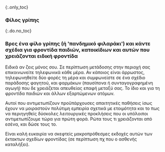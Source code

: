 {:.only_toc}
### Φίλος γρίπης

{:.do.no_toc}
### Βρες ένα φίλο γρίπης (ή 'πανδημικό φιλαράκι') και κάντε σχέδια για φροντίδα παιδιών, κατοικίδιων και αυτών που χρειάζονται ειδική φροντίδα

Ειδικά αν ζεις μόνος σου. Σε περίπτωση μετάδοσης στην περιοχή σας επικοινωνείτε τηλεφωνικά κάθε μέρα. Αν κάποιος είναι άρρωστος, τηλεφωνηθείτε  δύο φορές τη μέρα και συμφωνείστε σε ένα σχέδιο παράδοσης φαγητού, και φαρμάκων (παυσίπονα ή συνταγογραφημένη αγωγή) που δε χρειάζεται απευθείας επαφή μεταξύ σας. Το ίδιο και για τη φροντίδα παιδιών και άλλων εξαρτώμενων ατόμων.

Αυτοί που αντιμετωπίζουν προϋπάρχουσες απαιτητικές παθήσεις ίσως έχουν να μοιραστούν πολύτιμη εμπειρία σχετικά με ετοιμότητα και το πως να περιηγηθείς δύσκολες λειτουργικές προκλήσεις που οι υπόλοιποι αντιμετωπίζουμε τώρα για πρώτη φορά. Ρώτα τους τι χρειάζονται από εσένα, και δώσε τους το.

Είναι καλή ευκαιρία να σκεφτείς μακροπρόθεσμες εκδοχές αυτών των έκτακτων σχεδίων φροντίδας (σε περίπτωση πχ που ο ασθενής καταλήξει).
